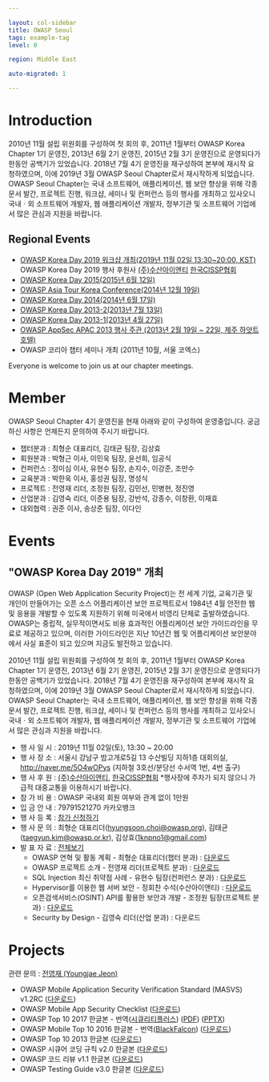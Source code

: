 ```yaml
---

layout: col-sidebar
title: OWASP Seoul
tags: example-tag
level: 0

region: Middle East

auto-migrated: 1

---
```


# Introduction

2010년 11월 설립 위원회를 구성하여 첫 회의 후, 2011년 1월부터 OWASP Korea Chapter 1기 운영진, 2013년 6월 2기 운영진, 2015년 2월 3기 운영진으로 운영되다가 한동안 공백기가 있었습니다.
2018년 7월 4기 운영진을 재구성하여 본부에 재시작 요청하였으며, 이에 2019년 3월 OWASP Seoul Chapter로서 재시작하게 되었습니다.
OWASP Seoul Chapter는 국내 소프트웨어, 애플리케이션, 웹 보안 향상을 위해 각종 문서 발간, 프로젝트 진행, 워크샵, 세미나 및 컨퍼런스 등의 행사를 개최하고 있사오니 국내ㆍ외 소프트웨어 개발자, 웹 애플리케이션 개발자, 정부기관 및 소프트웨어 기업에서 많은 관심과 지원을 바랍니다.


## Regional Events

  - [OWASP Korea Day 2019 워크샵 개최(2019년 11월 02일 13:30\~20:00, KST)](http://event.owasp.or.kr/)
    OWASP Korea Day 2019 행사 후원사 [(주)수산아이앤티](https://www.soosanint.com/) [한국CISSP협회](https://isc2chapter.kr)
  - [OWASP Korea Day 2015(2015년 6월 12일)](http://event.owasp.or.kr/koreaday2015)
  - [OWASP Asia Tour Korea Conference(2014년 12월 19일)](https://www.owasp.org/index.php/AsiaTour2014#tab=Seoul)
  - [OWASP Korea Day 2014(2014년 6월 17일)](http://event.owasp.or.kr/koreaday2014)
  - [OWASP Korea Day 2013-2(2013년 7월 13일)](http://event.owasp.or.kr/2013-02)
  - [OWASP Korea Day 2013-1(2013년 4월 27일)](http://event.owasp.or.kr/2013-01)
  - [OWASP AppSec APAC 2013 행사 주관 (2013년 2월 19일 \~ 22일, 제주 하얏트 호텔)](https://www.owasp.org/index.php/AppSecAsiaPac2013)
  - OWASP 코리아 챕터 세미나 개최 (2011년 10월, 서울 코엑스)

Everyone is welcome to join us at our chapter meetings.

# Member

OWASP Seoul Chapter 4기 운영진을 현재 아래와 같이 구성하여 운영중입니다. 궁금하신 사항은 언제든지 문의하여 주시기 바랍니다.
  - 챕터분과 : 최형순 대표리더, 김태균 팀장, 김상효
  - 회원분과 : 박형근 이사, 이민욱 팀장, 윤선희, 임공식
  - 컨퍼런스 : 정미심 이사, 유현수 팀장, 손지수, 이강준, 조만수
  - 교육분과 : 박한욱 이사, 홍성권 팀장, 명성식
  - 프로젝트 : 전영재 리더, 조정원 팀장, 김민선, 민병현, 정진영
  - 산업분과 : 김영숙 리더, 이준용 팀장, 강반석, 강종수, 이창환, 이재효
  - 대외협력 : 권준 이사, 송상준 팀장, 이다인

# Events

## **"OWASP Korea Day 2019" 개최**

OWASP (Open Web Application Security Project)는 전 세계 기업, 교육기관 및 개인이 만들어가는 오픈 소스 어플리케이션 보안 프로젝트로서 1984년 4월 안전한 웹 및 응용을 개발할 수 있도록 지원하기 위해 미국에서 비영리 단체로 출발하였습니다. OWASP는 중립적, 실무적이면서도 비용 효과적인 어플리케이션 보안 가이드라인을 무료로 제공하고 있으며, 이러한 가이드라인은 지난 10년간 웹 및 어플리케이션 보안분야에서 사실 표준이 되고 있으며 지금도 발전하고 있습니다.

2010년 11월 설립 위원회를 구성하여 첫 회의 후, 2011년 1월부터 OWASP Korea Chapter 1기 운영진, 2013년 6월 2기 운영진, 2015년 2월 3기 운영진으로 운영되다가 한동안 공백기가 있었습니다.
2018년 7월 4기 운영진을 재구성하여 본부에 재시작 요청하였으며, 이에 2019년 3월 OWASP Seoul Chapter로서 재시작하게 되었습니다.
OWASP Seoul Chapter는 국내 소프트웨어, 애플리케이션, 웹 보안 향상을 위해 각종 문서 발간, 프로젝트 진행, 워크샵, 세미나 및 컨퍼런스 등의 행사를 개최하고 있사오니 국내ㆍ외 소프트웨어 개발자, 웹 애플리케이션 개발자, 정부기관 및 소프트웨어 기업에서 많은 관심과 지원을 바랍니다.

  - 행 사 일 시 : 2019년 11월 02일(토), 13:30 \~ 20:00
  - 행 사 장 소 : 서울시 강남구 밤고개로5길 13 수산빌딩 지하1층 대회의실,
    <http://naver.me/5O4wOPys> (지하철 3호선/분당선 수서역 1번, 4번 출구)
  - 행 사 후 원 : [(주)수산아이앤티](https://www.soosanint.com/), [한국CISSP협회](https://isc2chapter.kr)
    *행사장에 주차가 되지 않으니 가급적 대중교통을 이용하시기 바랍니다.
  - 참 가 비 용 : OWASP 국내외 회원 여부와 관계 없이 1만원
  - 입 금 안 내 : 79791521270 카카오뱅크
  - 행 사 등 록 : [참가 신청하기](https://forms.gle/4VJH9ZHqP6d8iUKGA)
  - 행 사 문 의 : 최형순 대표리더(hyungsoon.choi@owasp.org), 김태균(taegyun.kim@owasp.or.kr), 김상효(1knpno1@gmail.com)
  - 발 표 자 료 :
    [전체보기](https://github.com/OWASP-Seoul/owasp-event/tree/master/OWASP%20Korea%20Day%202019)
      - OWASP 연혁 및 활동 계획 - 최형순 대표리더(챕터 분과) :
        [다운로드](https://github.com/OWASP-Seoul/owasp-event/raw/master/OWASP%20Korea%20Day%202019/OWASP%20Korea%20Day%202019.ppt)
      - OWASP 프로젝트 소개 - 전영재 리더(프로젝트 분과) :
        [다운로드](https://github.com/OWASP-Seoul/owasp-event/raw/master/OWASP%20Korea%20Day%202019/OWASP%20Project%20Introduction%20-%20Youngjae_Jeon.pptx)
      - SQL Injection 최신 취약점 사례 - 유현수 팀장(컨퍼런스 분과) :
        [다운로드](https://github.com/OWASP-Seoul/owasp-event/raw/master/OWASP%20Korea%20Day%202019/OWASP%20Seoul2019.SQL_Injection.pptx)
      - Hypervisor를 이용한 웹 서버 보안 - 정회찬 수석(수산아이앤티) :
        [다운로드](https://github.com/OWASP-Seoul/owasp-event/raw/master/OWASP%20Korea%20Day%202019/OWASP%20Seoul%20%EB%B0%9C%ED%91%9C_%EC%A0%95%ED%9A%8C%EC%B0%AC.pptx)
      - 오픈검색서비스(OSINT) API를 활용한 보안과 개발 - 조정원 팀장(프로젝트 분과) :
        [다운로드](https://github.com/OWASP-Seoul/owasp-event/raw/master/OWASP%20Korea%20Day%202019/%EC%98%A4%ED%94%88%20%EA%B2%80%EC%83%89%20%EC%84%9C%EB%B9%84%EC%8A%A4\(OSINT\)%20API%EB%A5%BC%20%ED%99%9C%EC%9A%A9%ED%95%9C%20%EB%B3%B4%EC%95%88%EA%B3%BC%20%EA%B0%9C%EB%B0%9C_%EB%B0%B0%ED%8F%AC.pptx)
      - Security by Design - 김영숙 리더(산업 분과) : 다운로드


# Projects

관련 문의 : [전영재 (Youngjae Jeon)](mailto:youngjae.jeon@owasp.org)

  - OWASP Mobile Application Security Verification Standard (MASVS)
    v1.2RC
    ([다운로드](https://github.com/OWASP-Seoul/owasp/raw/master/OWASP%20Project/OWASP_MASVS_1.2RC-Korean.pdf))
  - OWASP Mobile App Security Checklist
    ([다운로드](https://github.com/OWASP/owasp-mstg/raw/master/Checklists/Mobile_App_Security_Checklist-Korean_1.1.2.xlsx))
  - OWASP Top 10 2017 한글본 -
    번역([시큐리티플러스](http://www.securityplus.or.kr/))
    ([PDF](https://drive.google.com/file/d/1V5KMcKajoyZZnaeIF8FOCl8sNQhHlwwL/view?usp=sharing))
    ([PPTX](https://drive.google.com/file/d/13qE6JEizuuCRPw_IUQ-wxoIZTvKxfsX2/view?usp=sharing))
  - OWASP Mobile Top 10 2016 한글본 -
    번역([BlackFalcon](https://speedr00t.tistory.com/))
    ([다운로드](https://drive.google.com/file/d/13KCmiBhQCnJw2Kw3idD1URvTPCImDcOU/view?usp=sharing))
  - OWASP Top 10 2013 한글본
    ([다운로드](https://drive.google.com/file/d/0B-Ji1qFZIMFGejdaU25rclJRSFk/view?usp=sharing))
  - OWASP 시큐어 코딩 규칙 v2.0 한글본
    ([다운로드](https://drive.google.com/file/d/11HxRtFkrEIQAZ1MiwhCtXhImaE3Flxde/view?usp=sharing))
  - OWASP 코드 리뷰 v1.1 한글본
    ([다운로드](https://drive.google.com/file/d/0B-Ji1qFZIMFGVGhkdkc3ZnBIeDQ/view?usp=sharing))
  - OWASP Testing Guide v3.0 한글본
    ([다운로드](https://drive.google.com/file/d/1y3UBGtNcZUXnuAvG0ftQE0PHstQe8Fle/view?usp=sharing))



<!-- Standard Chapter Page Template
This is an example of a Project or Chapter page.
Please change these items to indicate the actual information you wish to present. In addition to this information, the 'front-matter' above the text should be modified to reflect your actual information.  An explanation of each of the front-matter items is below:

{front matter for this file}

```
- layout: This is the layout used by project and chapter pages.  You should leave this value as col-sidebar
- title: This is the title of your project or chapter page, usually the name.  For example, OWASP Zed Attack Proxy or OWASP Baltimore
- tags: This is a space-delimited list of tags you associate with your project or chapter.  If you are using tabs, at least one of these tags should be unique in order to be used in the tabs files (an example tab is included in this repo) 
- region: This is the region you are in according to our data
```

{copy for this file (index.md)}
Replace the text above the commented area with your information in the format below:
```
## Welcome
Include some information here about your chapter

## Participation
The Open Web Application Security Project (OWASP) is a nonprofit foundation that works to improve the security of software. All of our projects ,tools, documents, forums, and chapters are free and open to anyone interested in improving application security. 

Chapters are led by local leaders in accordance with the [Chapter Leader Handbook](/www-policy/rules-of-procedure/chapter-handbook). Financial contributions should only be made online using the authorized online donation button. To be a SPEAKER at ANY OWASP Chapter in the world simply review the [speaker agreement](/www-policy/speaker-agreement) and then contact the local chapter leader with details of what OWASP Project, independent research, or related software security topic you would like to present.

Everyone is welcome and encouraged to participate in our [Projects](/projects), [Local Chapters](/chapters), [Events](/events), [Online Groups](https://groups.google.com/a/owasp.com/){:target='_blank'}, and [Community Slack Channel](https://owasp.slack.com/){:target='_blank'}. We especially encourage diversity in all our initiatives. OWASP is a fantastic place to learn about application security, to network, and even to build your reputation as an expert. We also encourage you to be [become a member](/membership) or consider a [donation](/donate) to support our ongoing work.

## Local News
- Meeting Location
- Everyone is welcome to join us at our chapter meetings.

```
{info.md}

This separate file is where you should place links to your Google Group and Meetup page. It will be automatically rendered in the column sidebar.

{leaders.md}

Another separate file that should simply include each leaders name with mailto link as a list. It will also be automatically rendered in the column sidebar.

-->